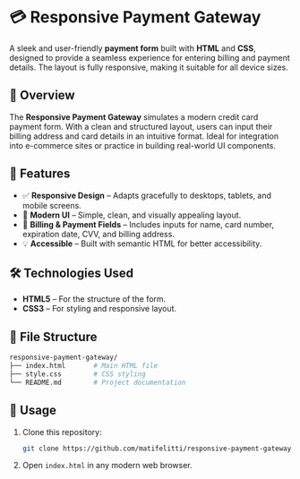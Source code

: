 
# 💳 Responsive Payment Gateway

A sleek and user-friendly **payment form** built with **HTML** and **CSS**, designed to provide a seamless experience for entering billing and payment details. The layout is fully responsive, making it suitable for all device sizes.

## 📖 Overview

The **Responsive Payment Gateway** simulates a modern credit card payment form. With a clean and structured layout, users can input their billing address and card details in an intuitive format. Ideal for integration into e-commerce sites or practice in building real-world UI components.

## 🚀 Features

- ✅ **Responsive Design** – Adapts gracefully to desktops, tablets, and mobile screens.
- 💎 **Modern UI** – Simple, clean, and visually appealing layout.
- 📝 **Billing & Payment Fields** – Includes inputs for name, card number, expiration date, CVV, and billing address.
- 💡 **Accessible** – Built with semantic HTML for better accessibility.

## 🛠️ Technologies Used

- **HTML5** – For the structure of the form.
- **CSS3** – For styling and responsive layout.

## 📂 File Structure

```bash
responsive-payment-gateway/
├── index.html       # Main HTML file
├── style.css        # CSS styling
└── README.md        # Project documentation
```

## 📌 Usage

1. Clone this repository:
   ```bash
   git clone https://github.com/matifelitti/responsive-payment-gateway.git
   ```
2. Open `index.html` in any modern web browser.
